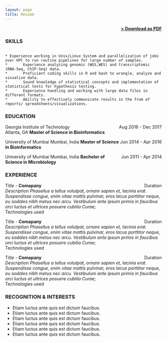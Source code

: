 ```yaml
---
layout: page
title: Résumé
---
```


<span style="float: right; "><a href="{{ '/assets/KhushbuResume.pdf' | prepend: site.baseurl }}"><strong>> Download as PDF</strong></a> </span>
<br>

### SKILLS
``` 

* Experience working in Unix/Linux System and parallelization of jobs over HPC to run routine pipelines for large number of samples.
* 		Experience analyzing genomic (WGS,WES) and transcriptomic (RNA-Seq, ChIP-Seq) data.
* 		Proficient coding skills in R and bash to wrangle, analyze and visualize data.
* 		Sound knowledge of statistical concepts and implementation of statistical tests for hypothesis testing.
* 		Experience handling and working with large data files in different formats.
* 		Ability to effectively communicate results in the from of reports/ spreadsheets/visualizations.

```  

### EDUCATION

Georgia Institute of Technology<span style="float: right; ">Aug 2016 - Dec 2017</span>  
Atlanta, GA
**Master of Science in Bioinformatics**
 
University of Mumbai<span style="float: right; ">Jun 2014 - Apr 2016</span> 
Mumbai, India
**Master of Science in Bioinformatics**

University of Mumbai<span style="float: right; ">Jun 2011 - Apr 2014</span> 
Mumbai, India
**Bachelor of Science in Microbiology** 

### EXPERIENCE

Title - **Comapany** <span style="float: right; ">Duration</span>  
_Description Phasellus a tellus volutpat, ornare sapien et, lacinia erat. Suspendisse congue, enim vitae mattis pulvinar, eros lacus porttitor neque, eu sodales nibh metus nec arcu. Vestibulum ante ipsum primis in faucibus orci luctus et ultrices posuere cubilia Curae;_  
Technologies used  

 
Title - **Comapany** <span style="float: right; ">Duration</span>  
_Description Phasellus a tellus volutpat, ornare sapien et, lacinia erat. Suspendisse congue, enim vitae mattis pulvinar, eros lacus porttitor neque, eu sodales nibh metus nec arcu. Vestibulum ante ipsum primis in faucibus orci luctus et ultrices posuere cubilia Curae;_  
Technologies used  

Title - **Comapany** <span style="float: right; ">Duration</span>  
_Description Phasellus a tellus volutpat, ornare sapien et, lacinia erat. Suspendisse congue, enim vitae mattis pulvinar, eros lacus porttitor neque, eu sodales nibh metus nec arcu. Vestibulum ante ipsum primis in faucibus orci luctus et ultrices posuere cubilia Curae;_  
Technologies used  


### RECOGNITION & INTERESTS

- Etiam luctus ante quis est dictum faucibus.
- Etiam luctus ante quis est dictum faucibus.
- Etiam luctus ante quis est dictum faucibus.
- Etiam luctus ante quis est dictum faucibus.
- Etiam luctus ante quis est dictum faucibus.
- Etiam luctus ante quis est dictum faucibus.
